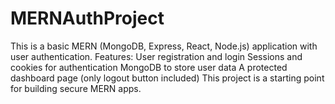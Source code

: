 # MERNAuthProject
This is a basic MERN (MongoDB, Express, React, Node.js) application with user authentication.  Features: User registration and login  Sessions and cookies for authentication  MongoDB to store user data  A protected dashboard page (only logout button included)  This project is a starting point for building secure MERN apps.
